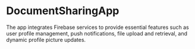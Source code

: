 # DocumentSharingApp
 The app integrates Firebase services to provide essential features such as user profile management, push notifications, file upload and retrieval, and dynamic profile picture updates.
